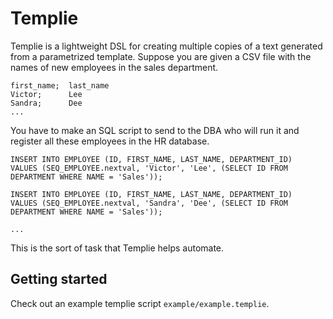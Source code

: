 # Templie

Templie is a lightweight DSL for creating multiple copies of a text generated from a parametrized template.
Suppose you are given a CSV file with the names of new employees in the sales department.

```
first_name;  last_name
Victor;      Lee
Sandra;      Dee
...
```

You have to make an SQL script to send to the DBA who will run it and register all these employees
in the HR database.

```
INSERT INTO EMPLOYEE (ID, FIRST_NAME, LAST_NAME, DEPARTMENT_ID)
VALUES (SEQ_EMPLOYEE.nextval, 'Victor', 'Lee', (SELECT ID FROM DEPARTMENT WHERE NAME = 'Sales'));

INSERT INTO EMPLOYEE (ID, FIRST_NAME, LAST_NAME, DEPARTMENT_ID)
VALUES (SEQ_EMPLOYEE.nextval, 'Sandra', 'Dee', (SELECT ID FROM DEPARTMENT WHERE NAME = 'Sales'));

...
```

This is the sort of task that Templie helps automate.

## Getting started

Check out an example templie script `example/example.templie`.
